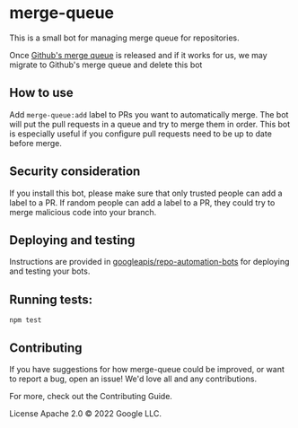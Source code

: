 # merge-queue

This is a small bot for managing merge queue for repositories.

Once [Github's merge
queue](https://docs.github.com/en/repositories/configuring-branches-and-merges-in-your-repository/configuring-pull-request-merges/managing-a-merge-queue)
is released and if it works for us, we may migrate to Github's merge queue and delete this bot

## How to use

Add `merge-queue:add` label to PRs you want to automatically merge. The bot will
put the pull requests in a queue and try to merge them in order. This bot is
especially useful if you configure pull requests need to be up to date before
merge.

## Security consideration

If you install this bot, please make sure that only trusted people can add a
label to a PR. If random people can add a label to a PR, they could try to merge
malicious code into your branch.

## Deploying and testing

Instructions are provided in [googleapis/repo-automation-bots](https://github.com/googleapis/repo-automation-bots/blob/main/README.md) for deploying and testing your bots.

## Running tests:

`npm test`

## Contributing

If you have suggestions for how merge-queue could be improved, or want to report a bug, open an issue! We'd love all and any contributions.

For more, check out the Contributing Guide.

License
Apache 2.0 © 2022 Google LLC.
